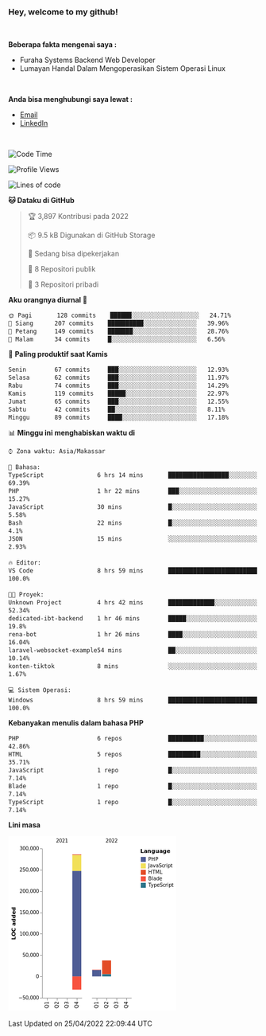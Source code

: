 <h3>Hey, welcome to my github!</h3>

<br>

<p><strong>Beberapa fakta mengenai saya :</strong></p>

<ul>
  <li>Furaha Systems Backend Web Developer</li>
  <li>Lumayan Handal Dalam Mengoperasikan Sistem Operasi Linux</li>
</ul>

<br>

<p><strong>Anda bisa menghubungi saya lewat :</strong></p>

<ul>
  <li><a href="mailto:renaldiapriyanto419@gmail.com">Email</a></li>
  <li><a href="https://www.linkedin.com/in/renaldi-kadang-314314206/">LinkedIn</a></li>
</ul>

<br>

<!--START_SECTION:waka-->
![Code Time](http://img.shields.io/badge/Code%20Time-93%20hrs%2024%20mins-blue)

![Profile Views](http://img.shields.io/badge/Profil%20dilihat-2-blue)

![Lines of code](https://img.shields.io/badge/Sejak%20Hello%20World%20aku%20telah%20menulis-308%20Thousand%20baris%20kode-blue)

**🐱 Dataku di GitHub** 

> 🏆 3,897 Kontribusi pada 2022
 > 
> 📦 9.5 kB Digunakan di GitHub Storage 
 > 
> 💼 Sedang bisa dipekerjakan
 > 
> 📜 8 Repositori publik 
 > 
> 🔑 3 Repositori pribadi  
 > 
**Aku orangnya diurnal 🐤** 

```text
🌞 Pagi       128 commits    ██████░░░░░░░░░░░░░░░░░░░   24.71% 
🌆 Siang      207 commits    ██████████░░░░░░░░░░░░░░░   39.96% 
🌃 Petang     149 commits    ███████░░░░░░░░░░░░░░░░░░   28.76% 
🌙 Malam      34 commits     █░░░░░░░░░░░░░░░░░░░░░░░░   6.56%

```
📅 **Paling produktif saat Kamis** 

```text
Senin        67 commits     ███░░░░░░░░░░░░░░░░░░░░░░   12.93% 
Selasa       62 commits     ███░░░░░░░░░░░░░░░░░░░░░░   11.97% 
Rabu         74 commits     ███░░░░░░░░░░░░░░░░░░░░░░   14.29% 
Kamis        119 commits    █████░░░░░░░░░░░░░░░░░░░░   22.97% 
Jumat        65 commits     ███░░░░░░░░░░░░░░░░░░░░░░   12.55% 
Sabtu        42 commits     ██░░░░░░░░░░░░░░░░░░░░░░░   8.11% 
Minggu       89 commits     ████░░░░░░░░░░░░░░░░░░░░░   17.18%

```


📊 **Minggu ini menghabiskan waktu di** 

```text
⌚︎ Zona waktu: Asia/Makassar

💬 Bahasa: 
TypeScript               6 hrs 14 mins       █████████████████░░░░░░░░   69.39% 
PHP                      1 hr 22 mins        ███░░░░░░░░░░░░░░░░░░░░░░   15.27% 
JavaScript               30 mins             █░░░░░░░░░░░░░░░░░░░░░░░░   5.58% 
Bash                     22 mins             █░░░░░░░░░░░░░░░░░░░░░░░░   4.1% 
JSON                     15 mins             ░░░░░░░░░░░░░░░░░░░░░░░░░   2.93%

🔥 Editor: 
VS Code                  8 hrs 59 mins       █████████████████████████   100.0%

🐱‍💻 Proyek: 
Unknown Project          4 hrs 42 mins       █████████████░░░░░░░░░░░░   52.34% 
dedicated-ibt-backend    1 hr 46 mins        █████░░░░░░░░░░░░░░░░░░░░   19.8% 
rena-bot                 1 hr 26 mins        ████░░░░░░░░░░░░░░░░░░░░░   16.04% 
laravel-websocket-example54 mins             ██░░░░░░░░░░░░░░░░░░░░░░░   10.14% 
konten-tiktok            8 mins              ░░░░░░░░░░░░░░░░░░░░░░░░░   1.67%

💻 Sistem Operasi: 
Windows                  8 hrs 59 mins       █████████████████████████   100.0%

```

**Kebanyakan menulis dalam bahasa PHP** 

```text
PHP                      6 repos             ██████████░░░░░░░░░░░░░░░   42.86% 
HTML                     5 repos             █████████░░░░░░░░░░░░░░░░   35.71% 
JavaScript               1 repo              █░░░░░░░░░░░░░░░░░░░░░░░░   7.14% 
Blade                    1 repo              █░░░░░░░░░░░░░░░░░░░░░░░░   7.14% 
TypeScript               1 repo              █░░░░░░░░░░░░░░░░░░░░░░░░   7.14%

```


**Lini masa**

![Chart not found](https://raw.githubusercontent.com/Sylent-Sys/Sylent-Sys/main/charts/bar_graph.png) 


 Last Updated on 25/04/2022 22:09:44 UTC
<!--END_SECTION:waka-->
